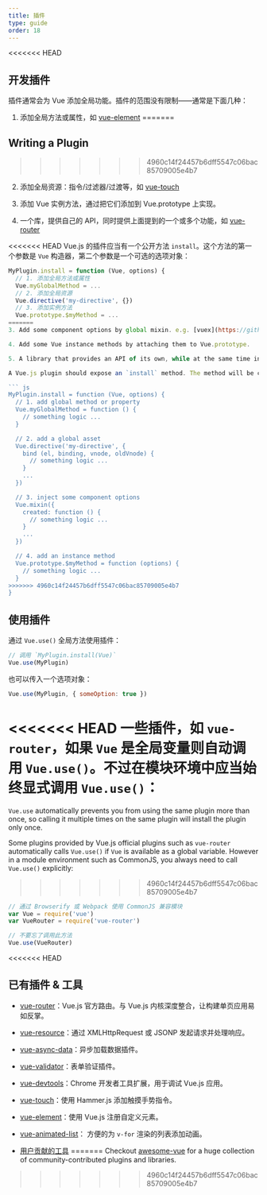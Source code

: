 ```yaml
---
title: 插件
type: guide
order: 18
---
```


<<<<<<< HEAD
## 开发插件

插件通常会为 Vue 添加全局功能。插件的范围没有限制——通常是下面几种：

1. 添加全局方法或属性，如 [vue-element](https://github.com/vuejs/vue-element)
=======
## Writing a Plugin
>>>>>>> 4960c14f24457b6dff5547c06bac85709005e4b7

2. 添加全局资源：指令/过滤器/过渡等，如 [vue-touch](https://github.com/vuejs/vue-touch)

3. 添加 Vue 实例方法，通过把它们添加到 Vue.prototype 上实现。

4. 一个库，提供自己的 API，同时提供上面提到的一个或多个功能，如 [vue-router](https://github.com/vuejs/vue-router)

<<<<<<< HEAD
Vue.js 的插件应当有一个公开方法 `install`。这个方法的第一个参数是 `Vue` 构造器，第二个参数是一个可选的选项对象：

``` js
MyPlugin.install = function (Vue, options) {
  // 1. 添加全局方法或属性
  Vue.myGlobalMethod = ...
  // 2. 添加全局资源
  Vue.directive('my-directive', {})
  // 3. 添加实例方法
  Vue.prototype.$myMethod = ...
=======
3. Add some component options by global mixin. e.g. [vuex](https://github.com/vuejs/vuex)

4. Add some Vue instance methods by attaching them to Vue.prototype.

5. A library that provides an API of its own, while at the same time injecting some combination of the above. e.g. [vue-router](https://github.com/vuejs/vue-router)

A Vue.js plugin should expose an `install` method. The method will be called with the `Vue` constructor as the first argument, along with possible options:

``` js
MyPlugin.install = function (Vue, options) {
  // 1. add global method or property
  Vue.myGlobalMethod = function () {
    // something logic ...
  }

  // 2. add a global asset
  Vue.directive('my-directive', {
    bind (el, binding, vnode, oldVnode) {
      // something logic ...
    }
    ...
  })

  // 3. inject some component options
  Vue.mixin({
    created: function () {
      // something logic ...
    }
    ...
  })

  // 4. add an instance method
  Vue.prototype.$myMethod = function (options) {
    // something logic ...
  }
>>>>>>> 4960c14f24457b6dff5547c06bac85709005e4b7
}
```

## 使用插件

通过 `Vue.use()` 全局方法使用插件：

``` js
// 调用 `MyPlugin.install(Vue)`
Vue.use(MyPlugin)
```

也可以传入一个选项对象：

``` js
Vue.use(MyPlugin, { someOption: true })
```

<<<<<<< HEAD
一些插件，如 `vue-router`，如果 `Vue` 是全局变量则自动调用 `Vue.use()`。不过在模块环境中应当始终显式调用 `Vue.use()`：
=======
`Vue.use` automatically prevents you from using the same plugin more than once, so calling it multiple times on the same plugin will install the plugin only once.

Some plugins provided by Vue.js official plugins such as `vue-router` automatically calls `Vue.use()` if `Vue` is available as a global variable. However in a module environment such as CommonJS, you always need to call `Vue.use()` explicitly:
>>>>>>> 4960c14f24457b6dff5547c06bac85709005e4b7

``` js
// 通过 Browserify 或 Webpack 使用 CommonJS 兼容模块
var Vue = require('vue')
var VueRouter = require('vue-router')

// 不要忘了调用此方法
Vue.use(VueRouter)
```

<<<<<<< HEAD
## 已有插件 & 工具

- [vue-router](https://github.com/vuejs/vue-router)：Vue.js 官方路由。与 Vue.js 内核深度整合，让构建单页应用易如反掌。

- [vue-resource](https://github.com/vuejs/vue-resource)：通过 XMLHttpRequest 或 JSONP 发起请求并处理响应。

- [vue-async-data](https://github.com/vuejs/vue-async-data)：异步加载数据插件。

- [vue-validator](https://github.com/vuejs/vue-validator)：表单验证插件。

- [vue-devtools](https://github.com/vuejs/vue-devtools)：Chrome 开发者工具扩展，用于调试  Vue.js 应用。

- [vue-touch](https://github.com/vuejs/vue-touch)：使用 Hammer.js 添加触摸手势指令。

- [vue-element](https://github.com/vuejs/vue-element)：使用 Vue.js 注册自定义元素。

- [vue-animated-list](https://github.com/vuejs/vue-animated-list)： 方便的为 `v-for` 渲染的列表添加动画。

- [用户贡献的工具](https://github.com/vuejs/awesome-vue#libraries--plugins)
=======
Checkout [awesome-vue](https://github.com/vuejs/awesome-vue#libraries--plugins) for a huge collection of community-contributed plugins and libraries.
>>>>>>> 4960c14f24457b6dff5547c06bac85709005e4b7
